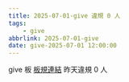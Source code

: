 ```yaml
---
title: 2025-07-01-give 違規 0 人
tags:
    - give
abbrlink: 2025-07-01-give
date: give-2025-07-01 12:00:00
---
```

give 板 [板規連結](https://www.ptt.cc/bbs/give/M.1612495900.A.C32.html)
昨天違規 0 人
